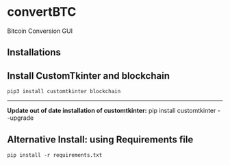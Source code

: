 # convertBTC
Bitcoin Conversion GUI

## Installations
## Install CustomTkinter and blockchain
    pip3 install customtkinter blockchain
---
**<if necessary> Update out of date installation of customtkinter:** pip install customtkinter --upgrade


## Alternative Install: using Requirements file 
    pip install -r requirements.txt 
